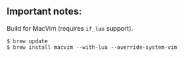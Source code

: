 ## Important notes:

Build for MacVim (requires `if_lua` support).

```
$ brew update
$ brew install macvim --with-lua --override-system-vim
```
